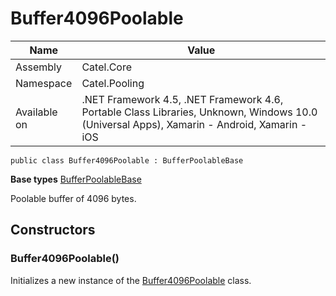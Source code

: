 

# Buffer4096Poolable

Name|Value
---|---
Assembly|Catel.Core
Namespace|Catel.Pooling
Available on|.NET Framework 4.5, .NET Framework 4.6, Portable Class Libraries, Unknown, Windows 10.0 (Universal Apps), Xamarin - Android, Xamarin - iOS

```
public class Buffer4096Poolable : BufferPoolableBase
```

**Base types**
[BufferPoolableBase](/Catel.Core\Catel\Pooling\BufferPoolableBase.md)


Poolable buffer of 4096 bytes.



## Constructors

### Buffer4096Poolable()

Initializes a new instance of the [Buffer4096Poolable](#) class.



